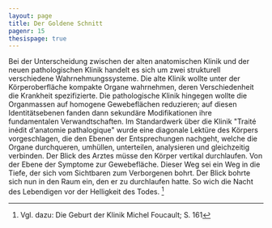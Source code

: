 ```yaml
---
﻿layout: page
title: Der Goldene Schnitt
pagenr: 15
thesispage: true
---
```


Bei der Unterscheidung zwischen der alten anatomischen Klinik und der neuen pathologischen Klinik handelt es sich um zwei strukturell verschiedene Wahrnehmungssysteme. Die alte Klinik wollte unter der Körperoberfläche kompakte Organe wahrnehmen, deren Verschiedenheit die Krankheit spezifizierte. Die pathologische Klinik hingegen wollte die Organmassen auf homogene Gewebeflächen reduzieren; auf diesen Identitätsebenen fanden dann sekundäre Modifikationen ihre fundamentalen Verwandtschaften. Im Standardwerk über die Klinik "Traité inédit d‘anatomie pathalogique" wurde eine diagonale Lektüre des Körpers vorgeschlagen, die den Ebenen der Entsprechungen nachgeht, welche die Organe durchqueren, umhüllen, unterteilen, analysieren und gleichzeitig verbinden. Der Blick des Arztes müsse den Körper vertikal durchlaufen. Von der Ebene der Symptome zur Gewebefläche. Dieser Weg sei ein Weg in die Tiefe, der sich vom Sichtbaren zum Verborgenen bohrt. Der Blick bohrte sich nun in den Raum ein, den er zu durchlaufen hatte. So wich die Nacht des Lebendigen vor der Helligkeit des Todes. [^10]


[^10]:
      Vgl. dazu: Die Geburt der Klinik Michel Foucault; S. 161
